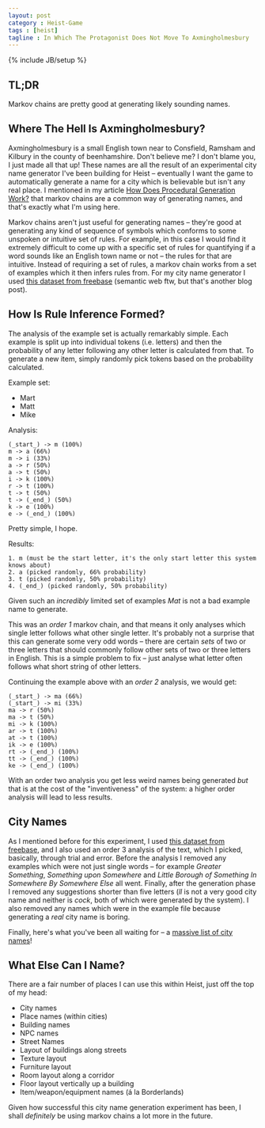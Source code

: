 ```yaml
---
layout: post
category : Heist-Game
tags : [heist]
tagline : In Which The Protagonist Does Not Move To Axmingholmesbury
---
```

{% include JB/setup %}


## TL;DR

Markov chains are pretty good at generating likely sounding names.

## Where The Hell Is Axmingholmesbury?

Axmingholmesbury is a small English town near to Consfield, Ramsham and Kilbury in the county of beenhamshire. Don't believe me? I don't blame you, I just made all that up! These names are all the result of an experimental city name generator I've been building for Heist – eventually I want the game to automatically generate a name for a city which is believable but isn't any real place. I mentioned in my article [How Does Procedural Generation Work?](/Heist/2012/12/14/How-Does-Procedural-Generation-Work/) that markov chains are a common way of generating names, and that's exactly what I'm using here.

Markov chains aren't just useful for generating names – they're good at generating any kind of sequence of symbols which conforms to some unspoken or intuitive set of rules. For example, in this case I would find it extremely difficult to come up with a specific set of rules for quantifying if a word sounds like an English town name or not – the rules for that are intuitive. Instead of requiring a set of rules, a markov chain works from a set of examples which it then infers rules from. For my city name generator I used [this dataset from freebase](http://www.freebase.com/view/user/martindevans/default_domain/views/english_towns) (semantic web ftw, but that's another blog post).

## How Is Rule Inference Formed?

The analysis of the example set is actually remarkably simple. Each example is split up into individual tokens (i.e. letters) and then the probability of any letter following any other letter is calculated from that. To generate a new item, simply randomly pick tokens based on the probability calculated.

Example set:
 - Mart
 - Matt
 - Mike
 
Analysis:

    (_start_) -> m (100%)
    m -> a (66%)
    m -> i (33%)
    a -> r (50%)
    a -> t (50%)
    i -> k (100%)
    r -> t (100%)
    t -> t (50%)
    t -> (_end_) (50%)
    k -> e (100%)
    e -> (_end_) (100%)
    
Pretty simple, I hope.

Results:

    1. m (must be the start letter, it's the only start letter this system knows about)
    2. a (picked randomly, 66% probability)
    3. t (picked randomly, 50% probability)
    4. (_end_) (picked randomly, 50% probability)
    
Given such an _incredibly_ limited set of examples _Mat_ is not a bad example name to generate.

This was an _order 1_ markov chain, and that means it only analyses which single letter follows what other single letter. It's probably not a surprise that this can generate some very odd words – there are certain *sets* of two or three letters that should commonly follow other sets of two or three letters in English. This is a simple problem to fix – just analyse what letter often follows what short string of other letters.

Continuing the example above with an _order 2_ analysis, we would get:

    (_start_) -> ma (66%)
    (_start_) -> mi (33%)
    ma -> r (50%)
    ma -> t (50%)
    mi -> k (100%)
    ar -> t (100%)
    at -> t (100%)
    ik -> e (100%)
    rt -> (_end_) (100%)
    tt -> (_end_) (100%)
    ke -> (_end_) (100%)
    
With an order two analysis you get less weird names being generated _but_ that is at the cost of the "inventiveness" of the system: a higher order analysis will lead to less results.

## City Names

As I mentioned before for this experiment, I used [this dataset from freebase](http://www.freebase.com/view/user/martindevans/default_domain/views/english_towns), and I also used an order 3 analysis of the text, which I picked, basically, through trial and error. Before the analysis I removed any examples which were not just single words – for example _Greater Something_, _Something upon Somewhere_ and _Little Borough of Something In Somewhere By Somewhere Else_ all went. Finally, after the generation phase I removed any suggestions shorter than five letters (_ll_ is not a very good city name and neither is _cock_, both of which were generated by the system). I also removed any names which were in the example file because generating a _real_ city name is boring.

Finally, here's what you've been all waiting for – a [massive list of city names](/assets/markov-english-town-names.txt)!

## What Else Can I Name?

There are a fair number of places I can use this within Heist, just off the top of my head:
 - City names
 - Place names (within cities)
 - Building names
 - NPC names
 - Street Names
 - Layout of buildings along streets
 - Texture layout
 - Furniture layout
 - Room layout along a corridor
 - Floor layout vertically up a building
 - Item/weapon/equipment names (á la Borderlands)
 
Given how successful this city name generation experiment has been, I shall _definitely_ be using markov chains a lot more in the future.
